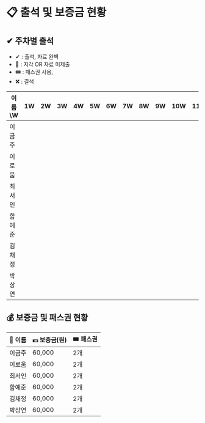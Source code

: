 # 📋 출석 및 보증금 현황

## ✔ 주차별 출석
- ✔ : 출석, 자료 완벽
- 🔺 : 지각 OR 자료 미제출
- 🎟️ : 패스권 사용,
- ❌ : 결석

| 이름\W   | 1W | 2W | 3W | 4W | 5W | 6W | 7W | 8W | 9W | 10W | 11W | 12W | 13W | 14W |
|----------|----|----|----|----|----|----|----|----|----|-----|-----|-----|-----|-----|
| 이금주   |    |    |    |    |    |    |    |    |    |     |     |     |     |     |
| 이로움   |    |    |    |    |    |    |    |    |    |     |     |     |     |     |
| 최서인   |    |    |    |    |    |    |    |    |    |     |     |     |     |     |
| 함예준   |    |    |    |    |    |    |    |    |    |     |     |     |     |     |
| 김채정   |    |    |    |    |    |    |    |    |    |     |     |     |     |     |
| 박상연   |    |    |    |    |    |    |    |    |    |     |     |     |     |     |


## 💰 보증금 및 패스권 현황
| 👤 이름   | 💵 보증금(원) | 🎟 패스권  |
|----------|--------------|----------|
| 이금주   | 60,000       | 2개      |
| 이로움   | 60,000       | 2개      |
| 최서인   | 60,000       | 2개      |
| 함예준   | 60,000       | 2개      |
| 김채정   | 60,000       | 2개      |
| 박상연   | 60,000       | 2개      |
